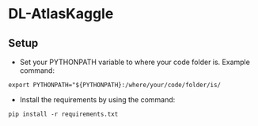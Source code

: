 # DL-AtlasKaggle

## Setup
- Set your PYTHONPATH variable to where your code folder is. Example command:

`export PYTHONPATH="${PYTHONPATH}:/where/your/code/folder/is/`
- Install the requirements by using the command:

`pip install -r requirements.txt`

